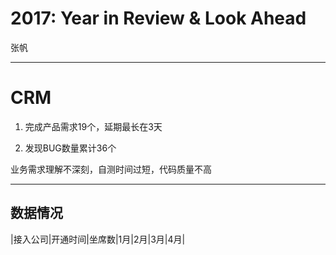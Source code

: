 # 2017: Year in Review & Look Ahead

张帆

---

# CRM

1. 完成产品需求19个，延期最长在3天

2. 发现BUG数量累计36个

业务需求理解不深刻，自测时间过短，代码质量不高

---

## 数据情况

|接入公司|开通时间|坐席数|1月|2月|3月|4月|


